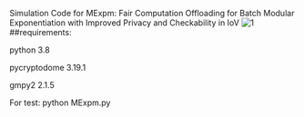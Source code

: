 Simulation Code for MExpm: Fair Computation Offloading for Batch Modular Exponentiation with Improved Privacy and Checkability in IoV
![1](https://github.com/YinDFY/MExpm/assets/127073326/f24659f1-de76-4b86-bbec-5cf6a55c9332)
##requirements:

python 3.8

pycryptodome 3.19.1

gmpy2 2.1.5

For test: python MExpm.py
